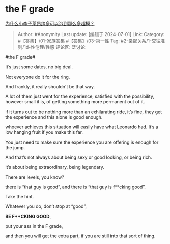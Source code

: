 # the F grade
[为什么小李子莱昂纳多可以泡到那么多超模？](https://www.zhihu.com/question/51380815/answer/3547250583)

> Author: #Anonymity
> Last update: [编辑于 2024-07-01]
> Link:
> Category: #【答集】/01-家族答集 #【答集】/03-第一性 
> Tag: #2-亲密关系/1-交往准则/1d-性伦理/性感 
> 评论区:
> 泛讨论:

\#the F grade\#

It’s just some dates, no big deal.

Not everyone do it for the ring.

And frankly, it really shouldn't be that way.

A lot of them just went for the experience, satisfied with the possibility, however small it is, of getting something more permanent out of it.

if it turns out to be nothing more than an exhilarating ride, it’s fine, they get the experience and this alone is good enough.

whoever achieves this situation will easily have what Leonardo had. It’s a low hanging fruit if you make this far.

You just need to make sure the experience you are offering is enough for the jump.

And that’s not always about being sexy or good looking, or being rich.

it’s about being extraordinary, being legendary.

There are levels, you know?

there is “that guy is good”,
and there is “that guy is f\*\*cking good”.

Take the hint.

Whatever you do, don’t stop at “good”,

**BE F\*\*CKING GOOD**,

put your ass in the F grade,

and then you will get the extra part, if you are still into that sort of thing.